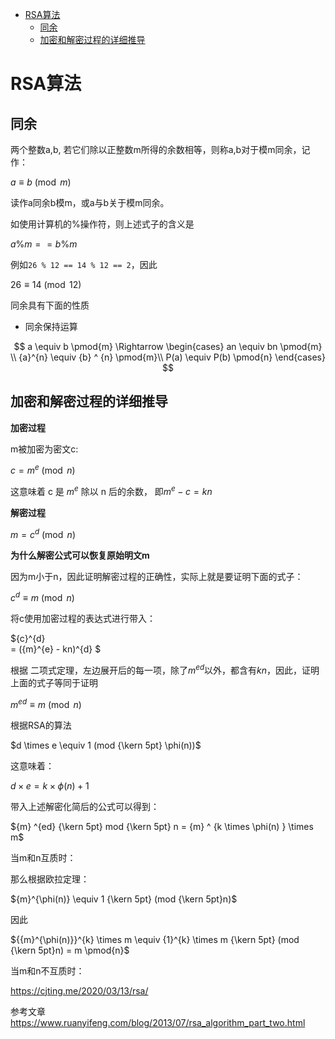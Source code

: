 

- [RSA算法](#rsa算法)
  - [同余](#同余)
  - [加密和解密过程的详细推导](#加密和解密过程的详细推导)


# RSA算法

## 同余

两个整数a,b, 若它们除以正整数m所得的余数相等，则称a,b对于模m同余，记作：

$a \equiv b \pmod{m}$

读作a同余b模m，或a与b关于模m同余。

如使用计算机的%操作符，则上述式子的含义是

$a \% m == b \% m$

例如```26 % 12 == 14 % 12 == 2```，因此

$26 \equiv 14 \pmod{12}$

同余具有下面的性质
- 同余保持运算

$$
a \equiv b \pmod{m} \Rightarrow \begin{cases}
an \equiv bn \pmod{m} \\
{a}^{n} \equiv {b} ^ {n} \pmod{m}\\
P(a) \equiv P(b) \pmod{n}
\end{cases}
$$

## 加密和解密过程的详细推导

**加密过程**

m被加密为密文c:

$c = {m}^{e}  \pmod{n}$

这意味着 c 是 ${m}^{e}$ 除以 n 后的余数， 即${m}^{e} - c = kn$

**解密过程**

$m = {c}^{d} \pmod {n}$


**为什么解密公式可以恢复原始明文m**

因为m小于n，因此证明解密过程的正确性，实际上就是要证明下面的式子：

${c}^{d} \equiv m \pmod{n}$

将c使用加密过程的表达式进行带入：

${c}^{d}  
= ({m}^{e} - kn)^{d}
$

根据 二项式定理，左边展开后的每一项，除了${m}^{ed}$以外，都含有$kn$，因此，证明上面的式子等同于证明

${m} ^{ed}  \equiv m\pmod{n}$

根据RSA的算法

$d \times e \equiv 1 (mod {\kern 5pt} \phi(n))$

这意味着：

$d \times e = k \times \phi (n) + 1$

带入上述解密化简后的公式可以得到：

${m} ^{ed} {\kern 5pt} mod {\kern 5pt}  n = {m} ^ {k \times \phi(n) } \times m$


当m和n互质时：

那么根据欧拉定理：

${m}^{\phi(n)} \equiv 1 {\kern 5pt} (mod {\kern 5pt}n)$

因此

${{m}^{\phi(n)}}^{k} \times m \equiv {1}^{k} \times m {\kern 5pt} (mod {\kern 5pt}n) = m \pmod{n}$

当m和n不互质时：


https://cjting.me/2020/03/13/rsa/


参考文章
https://www.ruanyifeng.com/blog/2013/07/rsa_algorithm_part_two.html